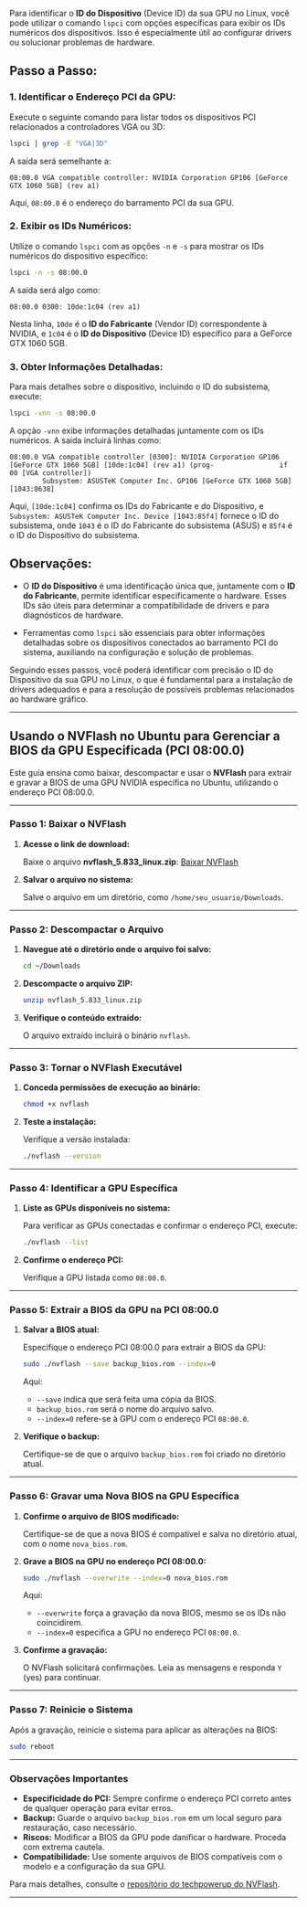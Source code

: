 Para identificar o **ID do Dispositivo** (Device ID) da sua GPU no Linux, você pode utilizar o comando `lspci` com opções específicas para exibir os IDs numéricos dos dispositivos. Isso é especialmente útil ao configurar drivers ou solucionar problemas de hardware.

## Passo a Passo:

### 1. Identificar o Endereço PCI da GPU:

Execute o seguinte comando para listar todos os dispositivos PCI relacionados a controladores VGA ou 3D:

```bash
lspci | grep -E "VGA|3D"
```

A saída será semelhante a:

```
08:00.0 VGA compatible controller: NVIDIA Corporation GP106 [GeForce GTX 1060 5GB] (rev a1)
```

Aqui, `08:00.0` é o endereço do barramento PCI da sua GPU.

### 2. Exibir os IDs Numéricos:

Utilize o comando `lspci` com as opções `-n` e `-s` para mostrar os IDs numéricos do dispositivo específico:

```bash
lspci -n -s 08:00.0
```

A saída será algo como:

```
08:00.0 0300: 10de:1c04 (rev a1)
```

Nesta linha, `10de` é o **ID do Fabricante** (Vendor ID) correspondente à NVIDIA, e `1c04` é o **ID do Dispositivo** (Device ID) específico para a GeForce GTX 1060 5GB.

### 3. Obter Informações Detalhadas:

Para mais detalhes sobre o dispositivo, incluindo o ID do subsistema, execute:

```bash
lspci -vnn -s 08:00.0
```

A opção `-vnn` exibe informações detalhadas juntamente com os IDs numéricos. A saída incluirá linhas como:

```
08:00.0 VGA compatible controller [0300]: NVIDIA Corporation GP106 [GeForce GTX 1060 5GB] [10de:1c04] (rev a1) (prog-                if 00 [VGA controller])
        Subsystem: ASUSTeK Computer Inc. GP106 [GeForce GTX 1060 5GB] [1043:8638]

```

Aqui, `[10de:1c04]` confirma os IDs do Fabricante e do Dispositivo, e `Subsystem: ASUSTeK Computer Inc. Device [1043:85f4]` fornece o ID do subsistema, onde `1043` é o ID do Fabricante do subsistema (ASUS) e `85f4` é o ID do Dispositivo do subsistema.

## Observações:

- O **ID do Dispositivo** é uma identificação única que, juntamente com o **ID do Fabricante**, permite identificar especificamente o hardware. Esses IDs são úteis para determinar a compatibilidade de drivers e para diagnósticos de hardware.

- Ferramentas como `lspci` são essenciais para obter informações detalhadas sobre os dispositivos conectados ao barramento PCI do sistema, auxiliando na configuração e solução de problemas.

Seguindo esses passos, você poderá identificar com precisão o ID do Dispositivo da sua GPU no Linux, o que é fundamental para a instalação de drivers adequados e para a resolução de possíveis problemas relacionados ao hardware gráfico. 

---

## Usando o NVFlash no Ubuntu para Gerenciar a BIOS da GPU Especificada (PCI 08:00.0)

Este guia ensina como baixar, descompactar e usar o **NVFlash** para extrair e gravar a BIOS de uma GPU NVIDIA específica no Ubuntu, utilizando o endereço PCI 08:00.0.

---

### Passo 1: Baixar o NVFlash

1. **Acesse o link de download:**

   Baixe o arquivo **nvflash_5.833_linux.zip**:
   [Baixar NVFlash](https://us4-dl.techpowerup.com/files/-bkMErtmXEiqYFK7D1hg5A/1733028256/nvflash_5.833_linux.zip)

2. **Salvar o arquivo no sistema:**

   Salve o arquivo em um diretório, como `/home/seu_usuario/Downloads`.

---

### Passo 2: Descompactar o Arquivo

1. **Navegue até o diretório onde o arquivo foi salvo:**

   ```bash
   cd ~/Downloads
   ```

2. **Descompacte o arquivo ZIP:**

   ```bash
   unzip nvflash_5.833_linux.zip
   ```

3. **Verifique o conteúdo extraído:**

   O arquivo extraído incluirá o binário `nvflash`.

---

### Passo 3: Tornar o NVFlash Executável

1. **Conceda permissões de execução ao binário:**

   ```bash
   chmod +x nvflash
   ```

2. **Teste a instalação:**

   Verifique a versão instalada:
   ```bash
   ./nvflash --version
   ```

---

### Passo 4: Identificar a GPU Específica

1. **Liste as GPUs disponíveis no sistema:**

   Para verificar as GPUs conectadas e confirmar o endereço PCI, execute:
   ```bash
   ./nvflash --list
   ```

2. **Confirme o endereço PCI:**

   Verifique a GPU listada como `08:00.0`.

---

### Passo 5: Extrair a BIOS da GPU na PCI 08:00.0

1. **Salvar a BIOS atual:**

   Especifique o endereço PCI 08:00.0 para extrair a BIOS da GPU:
   ```bash
   sudo ./nvflash --save backup_bios.rom --index=0
   ```

   Aqui:
   - `--save` indica que será feita uma cópia da BIOS.
   - `backup_bios.rom` será o nome do arquivo salvo.
   - `--index=0` refere-se à GPU com o endereço PCI `08:00.0`.

2. **Verifique o backup:**

   Certifique-se de que o arquivo `backup_bios.rom` foi criado no diretório atual.

---

### Passo 6: Gravar uma Nova BIOS na GPU Específica

1. **Confirme o arquivo de BIOS modificado:**

   Certifique-se de que a nova BIOS é compatível e salva no diretório atual, com o nome `nova_bios.rom`.

2. **Grave a BIOS na GPU no endereço PCI 08:00.0:**

   ```bash
   sudo ./nvflash --overwrite --index=0 nova_bios.rom
   ```

   Aqui:
   - `--overwrite` força a gravação da nova BIOS, mesmo se os IDs não coincidirem.
   - `--index=0` especifica a GPU no endereço PCI `08:00.0`.

3. **Confirme a gravação:**

   O NVFlash solicitará confirmações. Leia as mensagens e responda `Y` (yes) para continuar.

---

### Passo 7: Reinicie o Sistema

Após a gravação, reinicie o sistema para aplicar as alterações na BIOS:

```bash
sudo reboot
```

---

### Observações Importantes

- **Especificidade do PCI:** Sempre confirme o endereço PCI correto antes de qualquer operação para evitar erros.
- **Backup:** Guarde o arquivo `backup_bios.rom` em um local seguro para restauração, caso necessário.
- **Riscos:** Modificar a BIOS da GPU pode danificar o hardware. Proceda com extrema cautela.
- **Compatibilidade:** Use somente arquivos de BIOS compatíveis com o modelo e a configuração da sua GPU.

Para mais detalhes, consulte o [repositório do techpowerup do NVFlash](https://www.techpowerup.com/download/nvidia-nvflash/).

---
```

